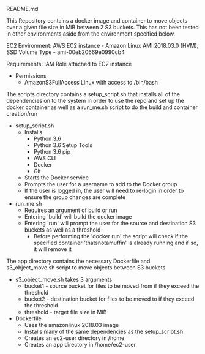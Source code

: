 README.md

This Repository contains a docker image and container to move objects over a given file size in MiB between 2 S3 buckets.
This has not been tested in other environments aside from the environment specified below.

EC2 Environment:
AWS EC2 instance - Amazon Linux AMI 2018.03.0 (HVM), SSD Volume Type - ami-00eb20669e0990cb4

Requirements:
IAM Role attached to EC2 instance
  - Permissions
    - AmazonS3FullAccess
Linux with access to /bin/bash

The scripts directory contains a setup_script.sh that installs all of the dependencies on to the system in order to use the repo and set up the docker container as well as a run_me.sh script to do the build and container creation/run
  - setup_script.sh
    - Installs
      - Python 3.6
      - Python 3.6 Setup Tools
      - Python 3.6 pip
      - AWS CLI
      - Docker
      - Git
    - Starts the Docker service
    - Prompts the user for a username to add to the Docker group
    - If the user is logged in, the user will need to re-login in order to ensure the group changes are complete
  - run_me.sh
    - Requires an argument of build or run
    - Entering 'build' will build the docker image
    - Entering 'run' will prompt the user for the source and destination S3 buckets as well as a threshold
      - Before performing the 'docker run' the script will check if the specified container 'thatsnotamuffin' is already running and if so, it will remove it

The app directory contains the necessary Dockerfile and s3_object_move.sh script to move objects between S3 buckets
  - s3_object_move.sh takes 3 arguments
    - bucket1 - source bucket for files to be moved from if they exceed the threshold
    - bucket2 - destination bucket for files to be moved to if they exceed the threshold
    - threshold - target file size in MiB
  - Dockerfile
    - Uses the amazonlinux 2018.03 image
    - Installs many of the same dependencies as the setup_script.sh
    - Creates an ec2-user directory in /home
    - Creates an app directory in /home/ec2-user

